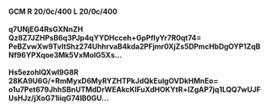 #### GCM R 20/0c/400 L 20/0c/400
**q7UNjEG4RsGXNnZH**<br/>**Qz8Z7JZHPsB6q3PJp4qYYDHcceh+GpPflyYr7R0qt74=**<br/>**PeBZvwXw9TvItShz274UhhrvaB4kda2PFjmr0XjZs5DPmcHbDgOYP1ZqBNf96YPXqoe3Mk5VxMolG5Xs...**<br/><br/>
**Hs5ezohlQXwl9G8R**<br/>**28KA9U6G/+RmMyxD6MyRYZHTPkJdQkEuIgOVDkHMnEo=**<br/>**o1u7Pet679JhhSBnUTMdDrWEAkcKlFuXdHOKYtR+lZgAP7jq1LQQ7wUJFUsHJz/jXoG71iiqG74IB0GU...**